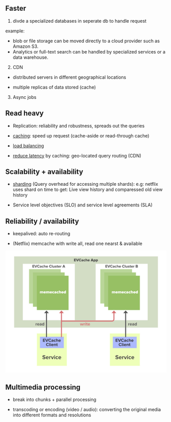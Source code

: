 
## Faster

1. divde a specialized databases in seperate db to handle request

example:
-  blob or file storage can be moved directly to a cloud provider such as Amazon S3. 
- Analytics or full-text search can be handled by specialized services or a data warehouse. 

2. CDN
- distributed servers in different geographical locations

- multiple replicas of data stored (cache) 

3. Async jobs


## Read heavy

- Replication: reliability and robustness, spreads out the queries 

- [caching](caching.md): speed up request (cache-aside or read-through cache)

- [load balancing](load-balance.md)

- [reduce latency](latency.md) by caching: geo-located query routing (CDN)



## Scalability + availability

- [sharding](sharding.md) (Query overhead for accessing multiple shards): e.g: netflix uses shard on time to get: Live view history and comparessed old view history

- Service level objectives (SLO) and service level agreements (SLA)


## Reliability / availability

- keepalived: auto re-routing

- (Netflix) memcache with write all, read one nearst & available 

![ev-cache](pics/EV-Cache.jpg)



## Multimedia processing

- break into chunks + parallel processing

- transcoding or encoding (video / audio): converting the original media into different formats and resolutions